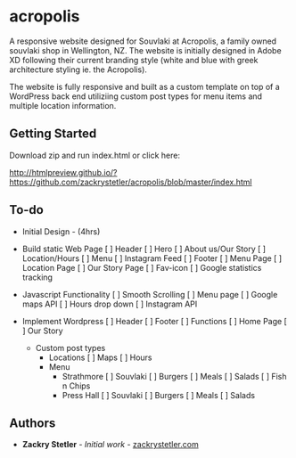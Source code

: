 # acropolis

A responsive website designed for Souvlaki at Acropolis, a family owned souvlaki shop in Wellington, NZ. The website is initially designed in Adobe XD following their current branding style (white and blue with greek architecture styling ie. the Acropolis).

The website is fully responsive and built as a custom template on top of a WordPress back end utiliziing custom post types for menu items and multiple location information.

## Getting Started

Download zip and run index.html or click here:

http://htmlpreview.github.io/?https://github.com/zackrystetler/acropolis/blob/master/index.html

## To-do
- Initial Design - (4hrs)
- Build static Web Page
    [ ] Header
    [ ] Hero
    [ ] About us/Our Story
    [ ] Location/Hours
    [ ] Menu
    [ ] Instagram Feed
    [ ] Footer
    [ ] Menu Page
    [ ] Location Page
    [ ] Our Story Page
    [ ] Fav-icon
    [ ] Google statistics tracking

- Javascript Functionality
    [ ] Smooth Scrolling
    [ ] Menu page
    [ ] Google maps API
    [ ] Hours drop down
    [ ] Instagram API

- Implement Wordpress
    [ ] Header
    [ ] Footer
    [ ] Functions
    [ ] Home Page
    [ ] Our Story
    - Custom post types
        - Locations
            [ ] Maps
            [ ] Hours
        - Menu
            - Strathmore
                [ ] Souvlaki
                [ ] Burgers
                [ ] Meals
                [ ] Salads
                [ ] Fish n Chips
            - Press Hall
                [ ] Souvlaki
                [ ] Burgers
                [ ] Meals
                [ ] Salads


## Authors

* **Zackry Stetler** - *Initial work* - [zackrystetler.com](https://www.zackrystetler.com/)


